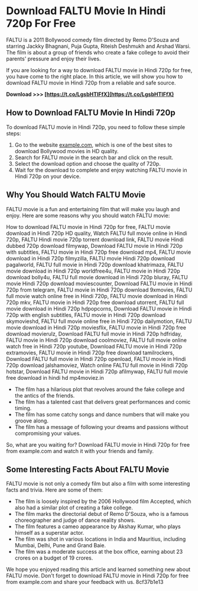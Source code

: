 # Download FALTU Movie In Hindi 720p For Free
 
FALTU is a 2011 Bollywood comedy film directed by Remo D'Souza and starring Jackky Bhagnani, Puja Gupta, Riteish Deshmukh and Arshad Warsi. The film is about a group of friends who create a fake college to avoid their parents' pressure and enjoy their lives.
 
If you are looking for a way to download FALTU movie in Hindi 720p for free, you have come to the right place. In this article, we will show you how to download FALTU movie in Hindi 720p from a reliable and safe source.
 
**Download >>> [https://t.co/LgsbHTIFfX](https://t.co/LgsbHTIFfX)**


 
## How to Download FALTU Movie In Hindi 720p
 
To download FALTU movie in Hindi 720p, you need to follow these simple steps:
 
1. Go to the website [example.com](https://example.com), which is one of the best sites to download Bollywood movies in HD quality.
2. Search for FALTU movie in the search bar and click on the result.
3. Select the download option and choose the quality of 720p.
4. Wait for the download to complete and enjoy watching FALTU movie in Hindi 720p on your device.

## Why You Should Watch FALTU Movie
 
FALTU movie is a fun and entertaining film that will make you laugh and enjoy. Here are some reasons why you should watch FALTU movie:
 
How to download FALTU movie in Hindi 720p for free,  FALTU movie download in Hindi 720p HD quality,  Watch FALTU full movie online in Hindi 720p,  FALTU Hindi movie 720p torrent download link,  FALTU movie Hindi dubbed 720p download filmywap,  Download FALTU movie in Hindi 720p with subtitles,  FALTU movie in Hindi 720p free download mp4,  FALTU movie download in Hindi 720p filmyzilla,  FALTU movie Hindi 720p download pagalworld,  FALTU full movie in Hindi 720p download khatrimaza,  FALTU movie download in Hindi 720p worldfree4u,  FALTU movie in Hindi 720p download bolly4u,  FALTU full movie download in Hindi 720p bluray,  FALTU movie Hindi 720p download moviescounter,  Download FALTU movie in Hindi 720p from telegram,  FALTU movie in Hindi 720p download 9xmovies,  FALTU full movie watch online free in Hindi 720p,  FALTU movie download in Hindi 720p mkv,  FALTU movie in Hindi 720p free download utorrent,  FALTU full movie download in Hindi 720p hdpopcorns,  Download FALTU movie in Hindi 720p with english subtitles,  FALTU movie in Hindi 720p download skymovieshd,  FALTU full movie online free in Hindi 720p dailymotion,  FALTU movie download in Hindi 720p moviesflix,  FALTU movie in Hindi 720p free download movierulz,  Download FALTU full movie in Hindi 720p hdfriday,  FALTU movie in Hindi 720p download coolmoviez,  FALTU full movie online watch free in Hindi 720p youtube,  Download FALTU movie in Hindi 720p extramovies,  FALTU movie in Hindi 720p free download tamilrockers,  Download FALTU full movie in Hindi 720p openload,  FALTU movie in Hindi 720p download jalshamoviez,  Watch online FALTU full movie in Hindi 720p hotstar,  Download FALTU movie in Hindi 720p afilmywap,  FALTU full movie free download in hindi hd mp4moviez.in

- The film has a hilarious plot that revolves around the fake college and the antics of the friends.
- The film has a talented cast that delivers great performances and comic timing.
- The film has some catchy songs and dance numbers that will make you groove along.
- The film has a message of following your dreams and passions without compromising your values.

So, what are you waiting for? Download FALTU movie in Hindi 720p for free from example.com and watch it with your friends and family.
  
## Some Interesting Facts About FALTU Movie
 
FALTU movie is not only a comedy film but also a film with some interesting facts and trivia. Here are some of them:

- The film is loosely inspired by the 2006 Hollywood film Accepted, which also had a similar plot of creating a fake college.
- The film marks the directorial debut of Remo D'Souza, who is a famous choreographer and judge of dance reality shows.
- The film features a cameo appearance by Akshay Kumar, who plays himself as a superstar actor.
- The film was shot in various locations in India and Mauritius, including Mumbai, Delhi, Pune and Grand Baie.
- The film was a moderate success at the box office, earning about 23 crores on a budget of 19 crores.

We hope you enjoyed reading this article and learned something new about FALTU movie. Don't forget to download FALTU movie in Hindi 720p for free from example.com and share your feedback with us.
 8cf37b1e13
 
